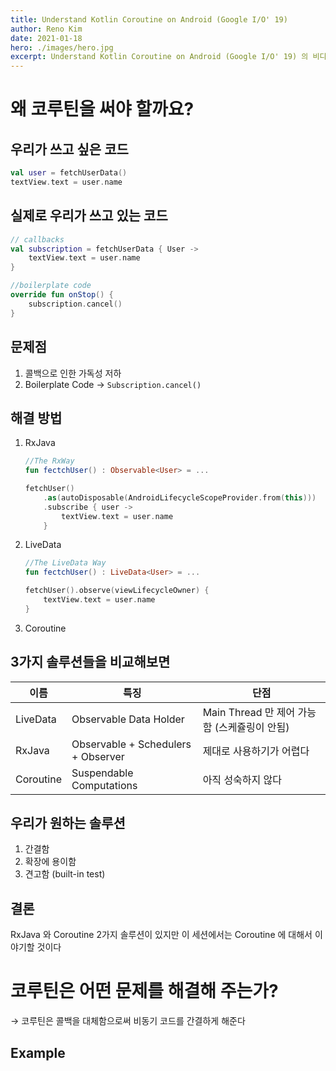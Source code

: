 ```yaml
---
title: Understand Kotlin Coroutine on Android (Google I/O' 19)
author: Reno Kim
date: 2021-01-18
hero: ./images/hero.jpg
excerpt: Understand Kotlin Coroutine on Android (Google I/O' 19) 의 비디오를 보고 정리한 글입니다.
---
```

# 왜 코루틴을 써야 할까요?

## 우리가 쓰고 싶은 코드

```kotlin
val user = fetchUserData()
textView.text = user.name
```

## 실제로 우리가 쓰고 있는 코드

```kotlin
// callbacks
val subscription = fetchUserData { User ->
    textView.text = user.name
}

//boilerplate code
override fun onStop() {
    subscription.cancel()
}
```

## 문제점

1. 콜백으로 인한 가독성 저하
2. Boilerplate Code → `Subscription.cancel()` 

## 해결 방법

1. RxJava

    ```kotlin
    //The RxWay
    fun fectchUser() : Observable<User> = ...

    fetchUser() 
        .as(autoDisposable(AndroidLifecycleScopeProvider.from(this)))
        .subscribe { user -> 
            textView.text = user.name
        }
    ```

2. LiveData

    ```kotlin
    //The LiveData Way
    fun fectchUser() : LiveData<User> = ...

    fetchUser().observe(viewLifecycleOwner) {
        textView.text = user.name
    }
    ```

3. Coroutine

## 3가지 솔루션들을 비교해보면

| 이름      | 특징                               | 단점                                         |
|-----------|------------------------------------|----------------------------------------------|
| LiveData  | Observable Data Holder             | Main Thread 만 제어 가능함 (스케쥴링이 안됨) |
| RxJava    | Observable + Schedulers + Observer | 제대로 사용하기가 어렵다                     |
| Coroutine | Suspendable Computations           | 아직 성숙하지 않다                           |

## 우리가 원하는 솔루션

1. 간결함
2. 확장에 용이함
3. 견고함 (built-in test)

## 결론

RxJava 와 Coroutine 2가지 솔루션이 있지만 이 세션에서는 Coroutine 에 대해서 이야기할 것이다

# 코루틴은 어떤 문제를 해결해 주는가?

→ 코루틴은 콜백을 대체함으로써 비동기 코드를 간결하게 해준다

## Example
